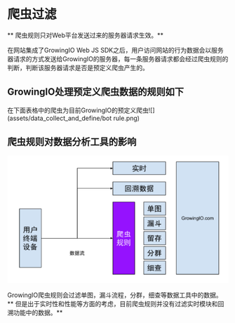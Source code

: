 # 爬虫过滤

** 爬虫规则只对Web平台发送过来的服务器请求生效。**

在网站集成了GrowingIO Web JS SDK之后，用户访问网站的行为数据会以服务器请求的方式发送给GrowingIO的服务器，每一条服务器请求都会经过爬虫规则的判断，判断该服务器请求是否是预定义爬虫产生的。

## GrowingIO处理预定义爬虫数据的规则如下

在下面表格中的爬虫为目前GrowingIO的预定义爬虫![](assets/data_collect_and_define/bot rule.png)

## 爬虫规则对数据分析工具的影响

![](/assets/BotRuleImpactOnDataVisualizationTools.png)

GrowingIO爬虫规则会过滤单图，漏斗流程，分群，细查等数据工具中的数据。
** 但是出于实时性和性能等方面的考虑，目前爬虫规则并没有过滤实时模块和回溯功能中的数据。**

